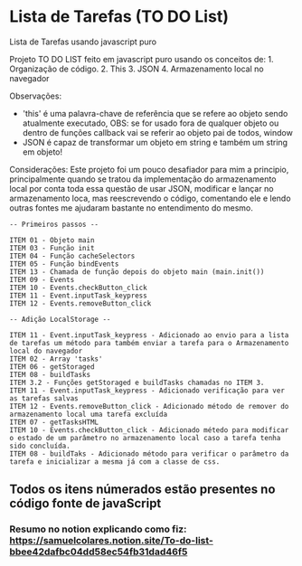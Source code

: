 # Lista de Tarefas (TO DO List)
Lista de Tarefas usando javascript puro

Projeto TO DO LIST feito em javascript puro usando os conceitos de:
    1. Organização de código.
    2. This
    3. JSON
    4. Armazenamento local no navegador


Observações:
- 'this' é uma palavra-chave de referência que se refere ao objeto sendo atualmente executado, OBS: se for usado fora de qualquer objeto ou dentro de funções callback vai se referir ao objeto pai de todos, window
- JSON é capaz de transformar um objeto em string e também um string em objeto!

Considerações:
Este projeto foi um pouco desafiador para mim a principio, principalmente quando se tratou da implementação do armazenamento local por conta toda essa questão de usar JSON, modificar e lançar no armazenamento loca, mas reescrevendo o código, comentando ele e lendo outras fontes me ajudaram bastante no entendimento do mesmo.


    -- Primeiros passos --

    ITEM 01 - Objeto main
    ITEM 03 - Função init
    ITEM 04 - Função cacheSelectors
    ITEM 05 - Função bindEvents
    ITEM 13 - Chamada de função depois do objeto main (main.init())
    ITEM 09 - Events
    ITEM 10 - Events.checkButton_click
    ITEM 11 - Event.inputTask_keypress
    ITEM 12 - Events.removeButton_click

    -- Adição LocalStorage --

    ITEM 11 - Event.inputTask_keypress - Adicionado ao envio para a lista de tarefas um método para também enviar a tarefa para o Armazenamento local do navegador
    ITEM 02 - Array 'tasks'
    ITEM 06 - getStoraged
    ITEM 08 - buildTasks
    ITEM 3.2 - Funções getStoraged e buildTasks chamadas no ITEM 3.
    ITEM 11 - Event.inputTask_keypress - Adicionado verificação para ver as tarefas salvas
    ITEM 12 - Events.removeButton_click - Adicionado método de remover do armazenamento local uma tarefa excluída
    ITEM 07 - getTasksHTML
    ITEM 10 - Events.checkButton_click - Adicionado métedo para modificar o estado de um parâmetro no armazenamento local caso a tarefa tenha sido concluída.
    ITEM 08 - buildTaks - Adicionado método para verificar o parâmetro da tarefa e inicializar a mesma já com a classe de css. 
    
    
## Todos os itens númerados estão presentes no código fonte de javaScript
### Resumo no notion explicando como fiz: https://samuelcolares.notion.site/To-do-list-bbee42dafbc04dd58ec54fb31dad46f5
